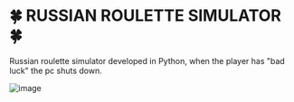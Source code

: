 # 🍀 RUSSIAN ROULETTE SIMULATOR 🍀

Russian roulette simulator developed in Python, when the player has "bad luck" the pc shuts down.

![image](https://user-images.githubusercontent.com/100814579/203397483-ed420ee9-b59f-462e-8efc-867396a6af78.png)
